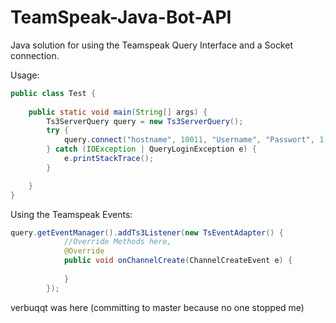 # TeamSpeak-Java-Bot-API
Java solution for using the Teamspeak Query Interface and a Socket connection.

Usage:
```java
public class Test {
    
    public static void main(String[] args) {
        Ts3ServerQuery query = new Ts3ServerQuery();
        try {
            query.connect("hostname", 10011, "Username", "Passwort", 1, "Ts³-Bot", 1);
        } catch (IOException | QueryLoginException e) {
            e.printStackTrace();
        }

    }
}
```
Using the Teamspeak Events:
```java
query.getEventManager().addTs3Listener(new TsEventAdapter() {
			//Override Methods here,
			@Override
			public void onChannelCreate(ChannelCreateEvent e) {
				
			}
		});
```

verbuqqt was here (committing to master because no one stopped me)
